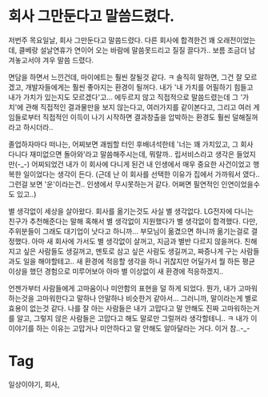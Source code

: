 회사 그만둔다고 말씀드렸다.
=====================

저번주 목요일날, 회사 그만둔다고 말씀드렸다.
다른 회사에 합격한건 꽤 오래전이었는데, 클베랑 설날연휴가 연이어 오는 바람에 말씀못드리고 질질 끌다가.. 보름 조금더 남겨놓고서야 겨우 말씀 드렸다.

면담을 하면서 느낀건데, 마이에트는 훨씬 잘될것 같다. ㅋ 솔직히 말하면, 그건 잘 모르겠고, 개발자들에게는 훨씬 좋아지는 환경이 될꺼다. 내가 '내 가치를 어필하기 힘들고 내가 가치가 있는지도 모르겠다'고... 에두르지 않고 직접적으로 말씀드렸는데 그 '가치'에 관해 직접적인 결과물만을 보지 않는다고, 여러가지를 같이본다고, 그리고 여러 게임들로부터 직접적인 이득이 나기 시작하면 결과창출을 압박하는 환경도 훨씬 덜해질꺼라고 하시더라..

졸업하자마다 떠나는, 어찌보면 괘씸할 터인 후배녀석한테 '너는 꽤 가치있고, 그 회사 다니다 재미없으면 돌아와'라고 말씀해주시는데, 뭐랄까.. 립서비스라고 생각은 들었지만(-_-) 어찌되었건 내가 이 회사에 다니게 된건 내 인생에서 매우 중요한 사건이었고 행복한 일이었다는 생각이 든다. (근데 난 이 회사를 선택한 이유가 집에서 가까워서 였다.. 그런걸 보면 '운'이라는건.. 인생에서 무시못하는거 같다. 어쩌면 필연적인 인연이었을수도 있고..)

별 생각없이 세상을 살아왔다. 회사를 옮기는것도 사실 별 생각없다. LG전자에 다니는 친구가 추천해준다는 말해 혹해서 별 생각없이 지원했다가 별 생각없이 합격했다. 다만, 주위분들이 그래도 대기업이 낫다고 하니까... 부모님이 옮겼으면 하니까 옮기는걸로 결정했다. 아마 새 회사에 가서도 별 생각없이 살꺼고, 지금과 별반 다르지 않을꺼다. 친해지고 싶은 사람들도 생길꺼고, 멘토로 삼고 싶은 사람도 생길꺼고, 짜증나게 구는 사람들과도 일을 해야할테고.. 새 환경에 적응할 생각을 하니 귀찮지만 어딜가서 뭘 하든 평균이상을 했던 경험으로 미루어보아 아마 별 이상없이 새 환경에 적응하겠지..

언젠가부터 사람들에게 고마움이나 미안함의 표현을 덜 하게 되었다. 뭔가, 내가 고마워하는것을 고마워한다고 말하나 안말하나 비슷한거 같아서... 그러니까, 말이라는게 별로 효용이 없는것 같다. 나를 잘 아는 사람들은 내가 고맙다고 말 안해도 진짜 고마워하는거를 알고, 그렇지 않은 사람들은 고맙다고 해도 말로만 그럴꺼라 생각할테니.. ㅋ 내가 이 이야기를 하는 이유는 고맙거나 미안하다고 말 안해도 알아달라는 거다. 이거 참..-_-

Tag
====
일상이야기, 회사,